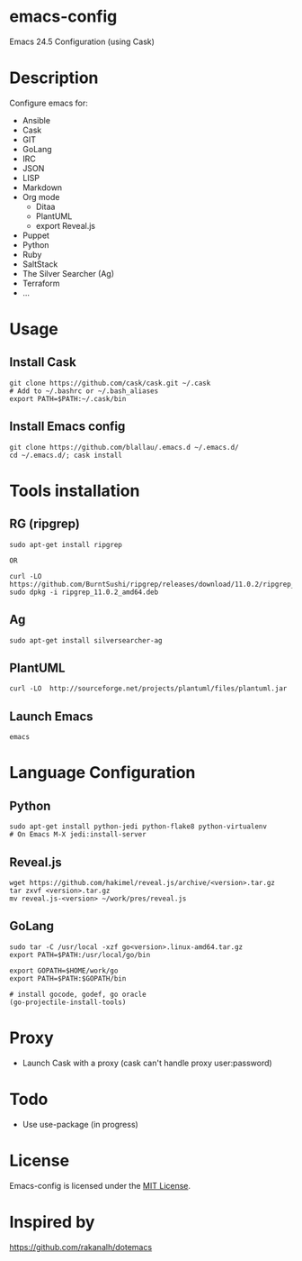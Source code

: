 # emacs-config

Emacs 24.5 Configuration (using Cask)

# Description

Configure emacs for:
 * Ansible
 * Cask
 * GIT
 * GoLang
 * IRC
 * JSON
 * LISP
 * Markdown
 * Org mode
   * Ditaa
   * PlantUML
   * export Reveal.js
 * Puppet
 * Python
 * Ruby
 * SaltStack
 * The Silver Searcher (Ag)
 * Terraform
 * ...

# Usage

## Install Cask

    git clone https://github.com/cask/cask.git ~/.cask
    # Add to ~/.bashrc or ~/.bash_aliases
    export PATH=$PATH:~/.cask/bin

## Install Emacs config

    git clone https://github.com/blallau/.emacs.d ~/.emacs.d/
    cd ~/.emacs.d/; cask install

# Tools installation

## RG (ripgrep)

    sudo apt-get install ripgrep

    OR

    curl -LO https://github.com/BurntSushi/ripgrep/releases/download/11.0.2/ripgrep_11.0.2_amd64.deb
    sudo dpkg -i ripgrep_11.0.2_amd64.deb

## Ag

    sudo apt-get install silversearcher-ag

## PlantUML

    curl -LO  http://sourceforge.net/projects/plantuml/files/plantuml.jar

## Launch Emacs

    emacs

# Language Configuration

## Python

    sudo apt-get install python-jedi python-flake8 python-virtualenv
    # On Emacs M-X jedi:install-server

## Reveal.js

    wget https://github.com/hakimel/reveal.js/archive/<version>.tar.gz
    tar zxvf <version>.tar.gz
    mv reveal.js-<version> ~/work/pres/reveal.js

## GoLang

    sudo tar -C /usr/local -xzf go<version>.linux-amd64.tar.gz
    export PATH=$PATH:/usr/local/go/bin

    export GOPATH=$HOME/work/go
    export PATH=$PATH:$GOPATH/bin

    # install gocode, godef, go oracle
    (go-projectile-install-tools)

# Proxy

 * Launch Cask with a proxy (cask can't handle proxy user:password)

# Todo

 * Use use-package (in progress)

# License

Emacs-config is licensed under the [MIT License](http://www.opensource.org/licenses/mit-license.php).

# Inspired by

https://github.com/rakanalh/dotemacs
